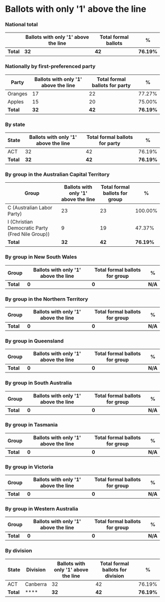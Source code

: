 # Ballots with only '1' above the line

### National total

| |Ballots with only '1' above the line|Total formal ballots|%|
|---|---|---|---|
|**Total**|**32**|**42**|**76.19%**|

### Nationally by first-preferenced party

|Party|Ballots with only '1' above the line|Total formal ballots for party|%|
|---|---|---|---|
|Oranges|17|22|77.27%|
|Apples|15|20|75.00%|
|**Total**|**32**|**42**|**76.19%**|

### By state

|State|Ballots with only '1' above the line|Total formal ballots for party|%|
|---|---|---|---|
|ACT|32|42|76.19%|
|**Total**|**32**|**42**|**76.19%**|

### By group in the Australian Capital Territory

|Group|Ballots with only '1' above the line|Total formal ballots for group|%|
|---|---|---|---|
|C (Australian Labor Party)|23|23|100.00%|
|I (Christian Democratic Party (Fred Nile Group))|9|19|47.37%|
|**Total**|**32**|**42**|**76.19%**|

### By group in New South Wales

|Group|Ballots with only '1' above the line|Total formal ballots for group|%|
|---|---|---|---|
|**Total**|**0**|**0**|**N/A**|

### By group in the Northern Territory

|Group|Ballots with only '1' above the line|Total formal ballots for group|%|
|---|---|---|---|
|**Total**|**0**|**0**|**N/A**|

### By group in Queensland

|Group|Ballots with only '1' above the line|Total formal ballots for group|%|
|---|---|---|---|
|**Total**|**0**|**0**|**N/A**|

### By group in South Australia

|Group|Ballots with only '1' above the line|Total formal ballots for group|%|
|---|---|---|---|
|**Total**|**0**|**0**|**N/A**|

### By group in Tasmania

|Group|Ballots with only '1' above the line|Total formal ballots for group|%|
|---|---|---|---|
|**Total**|**0**|**0**|**N/A**|

### By group in Victoria

|Group|Ballots with only '1' above the line|Total formal ballots for group|%|
|---|---|---|---|
|**Total**|**0**|**0**|**N/A**|

### By group in Western Australia

|Group|Ballots with only '1' above the line|Total formal ballots for group|%|
|---|---|---|---|
|**Total**|**0**|**0**|**N/A**|

### By division

|State|Division|Ballots with only '1' above the line|Total formal ballots for division|%|
|---|---|---|---|---|
|ACT|Canberra|32|42|76.19%|
|**Total**|****|**32**|**42**|**76.19%**|

